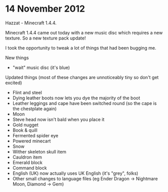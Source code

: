 # 14 November 2012
Hazzat - Minecraft 1.4.4.

Minecraft 1.4.4 came out today with a new music disc which requires a new texture. So a new texture pack update!

I took the opportunity to tweak a lot of things that had been bugging me.

New things
- "wait" music disc (it's blue)

Updated things (most of these changes are unnoticeably tiny so don't get excited)

- Flint and steel
- Dying leather boots now lets you dye the majority of the boot
- Leather leggings and cape have been switched round (so the cape is the chestplate again)
- Moon
- Steve head now isn't bald when you place it
- Gold nugget
- Book & quill
- Fermented spider eye
- Powered minecart
- Snow
- Wither skeleton skull item
- Cauldron item
- Emerald block
- Command block
- English (UK) now actually uses UK English (it's "grey", folks)
- Other small changes to language files (eg Ender Dragon -> Nightmare Moon, Diamond -> Gem)
